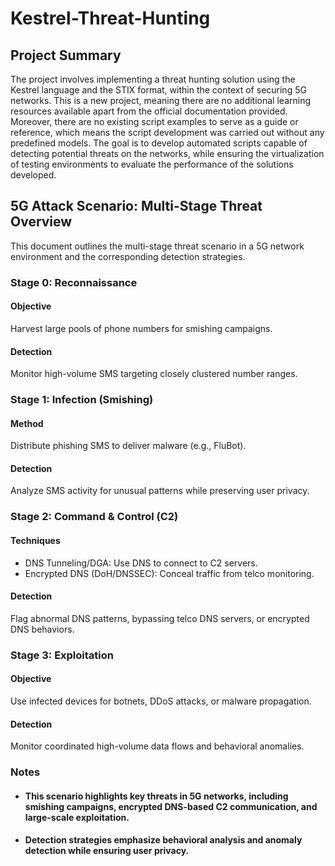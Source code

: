 # Kestrel-Threat-Hunting

## Project Summary

The project involves implementing a threat hunting solution using the Kestrel language and the STIX format, within the context of securing 5G networks. This is a new project, meaning there are no additional learning resources available apart from the official documentation provided. Moreover, there are no existing script examples to serve as a guide or reference, which means the script development was carried out without any predefined models. The goal is to develop automated scripts capable of detecting potential threats on the networks, while ensuring the virtualization of testing environments to evaluate the performance of the solutions developed.


## 5G Attack Scenario: Multi-Stage Threat Overview
This document outlines the multi-stage threat scenario in a 5G network environment and the corresponding detection strategies.

### Stage 0: Reconnaissance
#### Objective
Harvest large pools of phone numbers for smishing campaigns.
#### Detection
 Monitor high-volume SMS targeting closely clustered number ranges.
### Stage 1: Infection (Smishing)
#### Method
Distribute phishing SMS to deliver malware (e.g., FluBot).
#### Detection
Analyze SMS activity for unusual patterns while preserving user privacy.
### Stage 2: Command & Control (C2)
#### Techniques
* DNS Tunneling/DGA: Use DNS to connect to C2 servers.
* Encrypted DNS (DoH/DNSSEC): Conceal traffic from telco monitoring.
#### Detection
Flag abnormal DNS patterns, bypassing telco DNS servers, or encrypted DNS behaviors.
### Stage 3: Exploitation
#### Objective
Use infected devices for botnets, DDoS attacks, or malware propagation.
#### Detection
Monitor coordinated high-volume data flows and behavioral anomalies.
### Notes
* ####  This scenario highlights key threats in 5G networks, including smishing campaigns, encrypted DNS-based C2 communication, and large-scale exploitation.
* ####  Detection strategies emphasize behavioral analysis and anomaly detection while ensuring user privacy.
